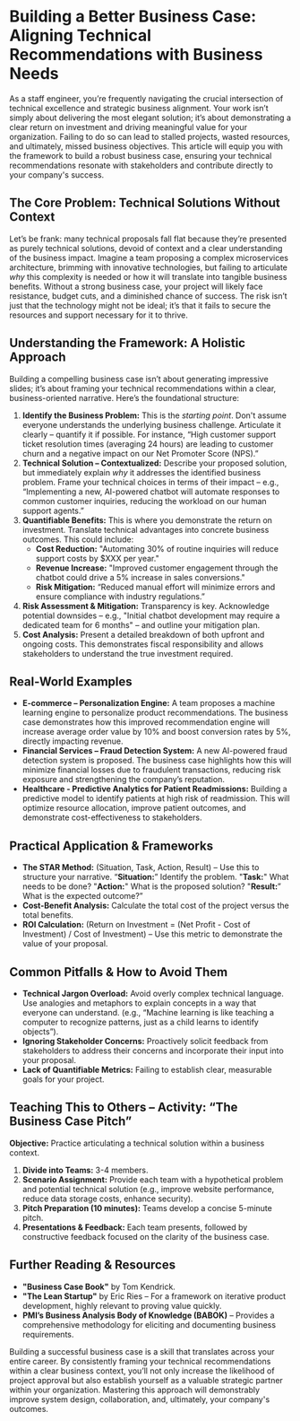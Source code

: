 # Building a Better Business Case: Aligning Technical Recommendations with Business Needs

As a staff engineer, you’re frequently navigating the crucial intersection of technical excellence and strategic business alignment. Your work isn’t simply about delivering the most elegant solution; it’s about demonstrating a clear return on investment and driving meaningful value for your organization. Failing to do so can lead to stalled projects, wasted resources, and ultimately, missed business objectives. This article will equip you with the framework to build a robust business case, ensuring your technical recommendations resonate with stakeholders and contribute directly to your company's success.

## The Core Problem: Technical Solutions Without Context

Let’s be frank: many technical proposals fall flat because they’re presented as purely technical solutions, devoid of context and a clear understanding of the business impact. Imagine a team proposing a complex microservices architecture, brimming with innovative technologies, but failing to articulate _why_ this complexity is needed or how it will translate into tangible business benefits. Without a strong business case, your project will likely face resistance, budget cuts, and a diminished chance of success. The risk isn’t just that the technology might not be ideal; it’s that it fails to secure the resources and support necessary for it to thrive.

## Understanding the Framework: A Holistic Approach

Building a compelling business case isn’t about generating impressive slides; it’s about framing your technical recommendations within a clear, business-oriented narrative. Here’s the foundational structure:

1.  **Identify the Business Problem:** This is the _starting point_. Don't assume everyone understands the underlying business challenge. Articulate it clearly – quantify it if possible. For instance, “High customer support ticket resolution times (averaging 24 hours) are leading to customer churn and a negative impact on our Net Promoter Score (NPS).”
2.  **Technical Solution – Contextualized:** Describe your proposed solution, but immediately explain _why_ it addresses the identified business problem. Frame your technical choices in terms of their impact – e.g., “Implementing a new, AI-powered chatbot will automate responses to common customer inquiries, reducing the workload on our human support agents.”
3.  **Quantifiable Benefits:** This is where you demonstrate the return on investment. Translate technical advantages into concrete business outcomes. This could include:
    - **Cost Reduction:** "Automating 30% of routine inquiries will reduce support costs by $XXX per year."
    - **Revenue Increase:** "Improved customer engagement through the chatbot could drive a 5% increase in sales conversions."
    - **Risk Mitigation:** “Reduced manual effort will minimize errors and ensure compliance with industry regulations.”
4.  **Risk Assessment & Mitigation:** Transparency is key. Acknowledge potential downsides – e.g., "Initial chatbot development may require a dedicated team for 6 months" – and outline your mitigation plan.
5.  **Cost Analysis:** Present a detailed breakdown of both upfront and ongoing costs. This demonstrates fiscal responsibility and allows stakeholders to understand the true investment required.

## Real-World Examples

- **E-commerce – Personalization Engine:** A team proposes a machine learning engine to personalize product recommendations. The business case demonstrates how this improved recommendation engine will increase average order value by 10% and boost conversion rates by 5%, directly impacting revenue.
- **Financial Services – Fraud Detection System:** A new AI-powered fraud detection system is proposed. The business case highlights how this will minimize financial losses due to fraudulent transactions, reducing risk exposure and strengthening the company’s reputation.
- **Healthcare - Predictive Analytics for Patient Readmissions:** Building a predictive model to identify patients at high risk of readmission. This will optimize resource allocation, improve patient outcomes, and demonstrate cost-effectiveness to stakeholders.

## Practical Application & Frameworks

- **The STAR Method:** (Situation, Task, Action, Result) – Use this to structure your narrative. “**Situation:**” Identify the problem. "**Task:**" What needs to be done? "**Action:**" What is the proposed solution? "**Result:**” What is the expected outcome?”
- **Cost-Benefit Analysis:** Calculate the total cost of the project versus the total benefits.
- **ROI Calculation:** (Return on Investment = (Net Profit - Cost of Investment) / Cost of Investment) – Use this metric to demonstrate the value of your proposal.

## Common Pitfalls & How to Avoid Them

- **Technical Jargon Overload:** Avoid overly complex technical language. Use analogies and metaphors to explain concepts in a way that everyone can understand. (e.g., “Machine learning is like teaching a computer to recognize patterns, just as a child learns to identify objects”).
- **Ignoring Stakeholder Concerns:** Proactively solicit feedback from stakeholders to address their concerns and incorporate their input into your proposal.
- **Lack of Quantifiable Metrics:** Failing to establish clear, measurable goals for your project.

## Teaching This to Others – Activity: “The Business Case Pitch”

**Objective:** Practice articulating a technical solution within a business context.

1.  **Divide into Teams:** 3-4 members.
2.  **Scenario Assignment:** Provide each team with a hypothetical problem and potential technical solution (e.g., improve website performance, reduce data storage costs, enhance security).
3.  **Pitch Preparation (10 minutes):** Teams develop a concise 5-minute pitch.
4.  **Presentations & Feedback:** Each team presents, followed by constructive feedback focused on the clarity of the business case.

## Further Reading & Resources

- **"Business Case Book"** by Tom Kendrick.
- **"The Lean Startup"** by Eric Ries – For a framework on iterative product development, highly relevant to proving value quickly.
- **PMI’s Business Analysis Body of Knowledge (BABOK)** – Provides a comprehensive methodology for eliciting and documenting business requirements.

Building a successful business case is a skill that translates across your entire career. By consistently framing your technical recommendations within a clear business context, you’ll not only increase the likelihood of project approval but also establish yourself as a valuable strategic partner within your organization. Mastering this approach will demonstrably improve system design, collaboration, and, ultimately, your company's outcomes.

```

```

